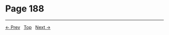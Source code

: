 # Page 188


---
[← Prev](/pages/page-187.md) &nbsp; [Top](/index.md) &nbsp; [Next →](/pages/page-189.md)
